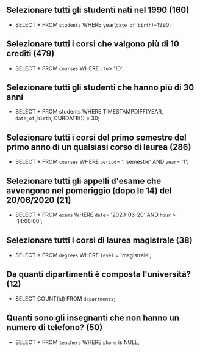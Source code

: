 ## Selezionare tutti gli studenti nati nel 1990 (160)

- SELECT * FROM `students` WHERE year(`date_of_birth`)=1990;

## Selezionare tutti i corsi che valgono più di 10 crediti (479)

- SELECT * FROM `courses` WHERE `cfu`> '10';

## Selezionare tutti gli studenti che hanno più di 30 anni

- SELECT * FROM students WHERE TIMESTAMPDIFF(YEAR, `date_of_birth`, CURDATE()) = 30;

## Selezionare tutti i corsi del primo semestre del primo anno di un qualsiasi corso di laurea (286)

- SELECT * FROM `courses` WHERE `period`= 'I semestre' AND `year`= '1';

## Selezionare tutti gli appelli d'esame che avvengono nel pomeriggio (dopo le 14) del 20/06/2020 (21)

- SELECT * FROM `exams` WHERE `date`= '2020-06-20' AND `hour` > '14:00:00';

## Selezionare tutti i corsi di laurea magistrale (38)

- SELECT * FROM `degrees` WHERE `level` = 'magistrale';

## Da quanti dipartimenti è composta l'università? (12)

- SELECT COUNT(id) FROM `departments`;

## Quanti sono gli insegnanti che non hanno un numero di telefono? (50)

- SELECT * FROM `teachers` WHERE `phone` is NULL;
